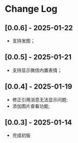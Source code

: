 # Change Log

## [0.0.6] - 2025-01-22

- 支持发图；

## [0.0.5] - 2025-01-21

- 支持显示微信内置表情；

## [0.0.4] - 2025-01-19

- 修正引用消息无法显示问题;
- 添加图片查看功能;

## [0.0.3] - 2025-01-14

- 完成初版